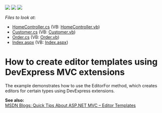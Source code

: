 <!-- default badges list -->
![](https://img.shields.io/endpoint?url=https://codecentral.devexpress.com/api/v1/VersionRange/128566413/12.2.4%2B)
[![](https://img.shields.io/badge/Open_in_DevExpress_Support_Center-FF7200?style=flat-square&logo=DevExpress&logoColor=white)](https://supportcenter.devexpress.com/ticket/details/E2914)
[![](https://img.shields.io/badge/📖_How_to_use_DevExpress_Examples-e9f6fc?style=flat-square)](https://docs.devexpress.com/GeneralInformation/403183)
<!-- default badges end -->
<!-- default file list -->
*Files to look at*:

* [HomeController.cs](./CS/Controllers/HomeController.cs) (VB: [HomeController.vb](./VB/Controllers/HomeController.vb))
* [Customer.cs](./CS/Models/Customer.cs) (VB: [Customer.vb](./VB/Models/Customer.vb))
* [Order.cs](./CS/Models/Order.cs) (VB: [Order.vb](./VB/Models/Order.vb))
* [Index.aspx](./CS/Views/Home/Index.aspx) (VB: [Index.aspx](./VB/Views/Home/Index.aspx))
<!-- default file list end -->
# How to create editor templates using DevExpress MVC extensions


<p>The example demonstrates how to use the EditorFor method, which creates editors for certain types using DevExpress extensions.</p><p><strong>See also:</strong><br />
<a href="http://blogs.msdn.com/b/nunos/archive/2010/02/08/quick-tips-about-asp-net-mvc-editor-templates.aspx"><u>MSDN Blogs: Quick Tips About ASP.NET MVC – Editor Templates</u></a><br />
</p>

<br/>


